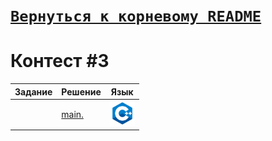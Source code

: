 # [__```Вернуться к корневому README```__](https://github.com/Teru3301/KFU/blob/main/README.md)  
# Контест #3


| Задание | Решение | Язык |
| --- | --- | --- |
| []() | [main.]() | [<img src="https://github.com/Teru3301/KFU/blob/main/img/cpp.png" width="40"/>]() |
